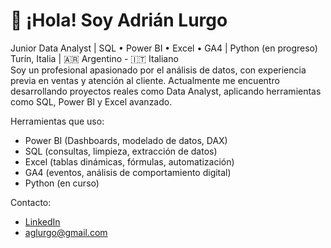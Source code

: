 # 👋 ¡Hola! Soy Adrián Lurgo

Junior Data Analyst | SQL • Power BI • Excel • GA4 | Python (en progreso)  
Turín, Italia | 🇦🇷 Argentino - 🇮🇹 Italiano  
Soy un profesional apasionado por el análisis de datos, con experiencia previa en ventas y atención al cliente. Actualmente me encuentro desarrollando proyectos reales como Data Analyst, aplicando herramientas como SQL, Power BI y Excel avanzado.

 Herramientas que uso:
- Power BI (Dashboards, modelado de datos, DAX)
- SQL (consultas, limpieza, extracción de datos)
- Excel (tablas dinámicas, fórmulas, automatización)
- GA4 (eventos, análisis de comportamiento digital)
- Python (en curso)

 Contacto:
- [LinkedIn](www.linkedin.com/in/adrianlurgo)
- aglurgo@gmail.com


